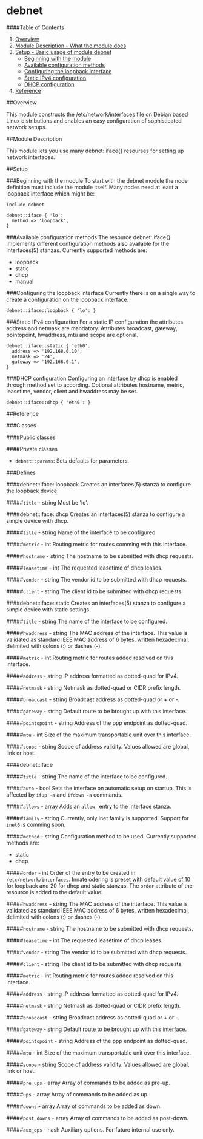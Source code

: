 # debnet #

####Table of Contents

1. [Overview](#overview)
2. [Module Description - What the module does](#module-description)
3. [Setup - Basic usage of module debnet](#setup)
    * [Beginning with the module](#beginning)
    * [Available configuration methods](#config-available)
    * [Configuring the loopback interface](#loopback-config)
    * [Static IPv4 configuration](#static-config)
    * [DHCP configuration](#dhcp-config)
4. [Reference](#reference)

##Overview

This module constructs the /etc/network/interfaces file on Debian based 
Linux distributions and enables an easy configuration of sophisticated
network setups.

##Module Description

This module lets you use many debnet::iface{} resourses for setting up
network interfaces.

##Setup

###Beginning with the module
To start with the debnet module the node definition must include the
module itself. Many nodes need at least a loopback interface which might
be:

```puppet
include debnet

debnet::iface { 'lo':
  method => 'loopback',
}
```

###Available configuration methods
The resource debnet::iface{} implements different configuration methods
also available for the interfaces(5) stanzas. Currently supported methods
are:
* loopback
* static
* dhcp
* manual

###Configuring the loopback interface
Currently there is on a single way to create a configuration on the
loopback interface.

```puppet
debnet::iface::loopback { 'lo': }
```

###Static IPv4 configuration
For a static IP configuration the attributes address and netmask are
mandatory. Attributes broadcast, gateway, pointopoint, hwaddress, mtu and
scope are optional.

```puppet
debnet::iface::static { 'eth0':
  address => '192.168.0.10',
  netmask => '24',
  gateway => '192.168.0.1',
}
```

###DHCP configuration
Configuring an interface by dhcp is enabled through method set to 
according. Optional attributes hostname, metric, leasetime, vendor, client
and hwaddress may be set.

```puppet
debnet::iface::dhcp { 'eth0': }
```
##Reference

###Classes

####Public classes

####Private classes
* `debnet::params`: Sets defaults for parameters.

###Defines

####debnet::iface::loopback
Creates an interfaces(5) stanza to configure the loopback device.

#####`title` - string
Must be 'lo'.

####debnet::iface::dhcp
Creates an interfaces(5) stanza to configure a simple device with dhcp.

#####`title` - string
Name of the interface to be configured

#####`metric` - int
Routing metric for routes comming with this interface.

#####`hostname` - string
The hostname to be submitted with dhcp requests.

#####`leasetime` - int
The requested leasetime of dhcp leases.

#####`vendor` - string
The vendor id to be submitted with dhcp requests.

#####`client` - string
The client id to be submitted with dhcp requests.

####debnet::iface::static
Creates an interfaces(5) stanza to configure a simple device with static
settings.

#####`title` - string
The name of the interface to be configured.

#####`hwaddress` - string
The MAC address of the interface. This value is validated as standard IEEE
MAC address of 6 bytes, written hexadecimal, delimited with colons (:) or
dashes (-).

#####`metric` - int
Routing metric for routes added resolved on this interface.

#####`address` - string
IP address formatted as dotted-quad for IPv4.

#####`netmask` - string
Netmask as dotted-quad or CIDR prefix length.

#####`broadcast` - string
Broadcast address as dotted-quad or + or -.

#####`gateway` - string
Default route to be brought up with this interface.

#####`pointopoint` - string
Address of the ppp endpoint as dotted-quad.

#####`mtu` - int
Size of the maximum transportable unit over this interface.

#####`scope` - string
Scope of address validity. Values allowed are global, link or host.

####debnet::iface

#####`title` - string
The name of the interface to be configured.

#####`auto` - bool
Sets the interface on automatic setup on startup. This is affected by 
`ifup -a` and `ifdown -a` commands.

#####`allows` - array
Adds an `allow-` entry to the interface stanza.

#####`family` - string
Currently, only inet family is supported. Support for `inet6` is comming
soon.

#####`method` - string
Configuration method to be used. Currently supported methods are:
* static
* dhcp

#####`order` - int
Order of the entry to be created in `/etc/network/interfaces`. Innate
odering is preset with default value of 10 for loopback and 20 for
dhcp and static stanzas. The `order` attribute of the resource is added to
the default value.

#####`hwaddress` - string
The MAC address of the interface. This value is validated as standard IEEE
MAC address of 6 bytes, written hexadecimal, delimited with colons (:) or
dashes (-).

#####`hostname` - string
The hostname to be submitted with dhcp requests.

#####`leasetime` - int
The requested leasetime of dhcp leases.

#####`vendor` - string
The vendor id to be submitted with dhcp requests.

#####`client` - string
The client id to be submitted with dhcp requests.

#####`metric` - int
Routing metric for routes added resolved on this interface.

#####`address` - string
IP address formatted as dotted-quad for IPv4.

#####`netmask` - string
Netmask as dotted-quad or CIDR prefix length.

#####`broadcast` - string
Broadcast address as dotted-quad or + or -.

#####`gateway` - string
Default route to be brought up with this interface.

#####`pointopoint` - string
Address of the ppp endpoint as dotted-quad.

#####`mtu` - int
Size of the maximum transportable unit over this interface.

#####`scope` - string
Scope of address validity. Values allowed are global, link or host.

#####`pre_ups` - array
Array of commands to be added as pre-up.

#####`ups` - array
Array of commands to be added as up.

#####`downs` - array
Array of commands to be added as down.

#####`post_downs` - array
Array of commands to be added as post-down.

#####`aux_ops` - hash
Auxiliary options. For future internal use only.
